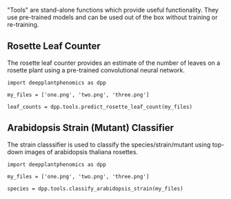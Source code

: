 "Tools" are stand-alone functions which provide useful functionality. They use pre-trained models and can be used out of the box without training or re-training.

## Rosette Leaf Counter

The rosette leaf counter provides an estimate of the number of leaves on a rosette plant using a pre-trained convolutional neural network.

```
import deepplantphenomics as dpp

my_files = ['one.png', 'two.png', 'three.png']

leaf_counts = dpp.tools.predict_rosette_leaf_count(my_files)
```

## Arabidopsis Strain (Mutant) Classifier

The strain classsifier is used to classify the species/strain/mutant using top-down images of arabidopsis thaliana rosettes.

```
import deepplantphenomics as dpp

my_files = ['one.png', 'two.png', 'three.png']

species = dpp.tools.classify_arabidopsis_strain(my_files)
```